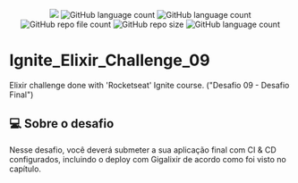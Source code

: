 <p align="center">
  <img src="http://img.shields.io/static/v1?label=STATUS&message=Concluded&color=blue&style=flat"/>
  <img alt="GitHub language count" src="https://img.shields.io/github/languages/count/Rafa-KozAnd/Ignite_Elixir_Challenge_09">
  <img alt="GitHub language count" src="https://img.shields.io/github/languages/top/Rafa-KozAnd/Ignite_Elixir_Challenge_09">
  <img alt="GitHub repo file count" src="https://img.shields.io/github/directory-file-count/Rafa-KozAnd/Ignite_Elixir_Challenge_09">
  <img alt="GitHub repo size" src="https://img.shields.io/github/repo-size/Rafa-KozAnd/Ignite_Elixir_Challenge_09">
  <img alt="GitHub language count" src="https://img.shields.io/github/license/Rafa-KozAnd/Ignite_Elixir_Challenge_09">
</p>

# Ignite_Elixir_Challenge_09

Elixir challenge done with 'Rocketseat' Ignite course. ("Desafio 09 - Desafio Final")

## 💻 Sobre o desafio

Nesse desafio, você deverá submeter a sua aplicação final com CI & CD configurados, incluindo o deploy com Gigalixir de acordo como foi visto no capítulo.
